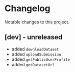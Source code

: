 # Changelog
Notable changes to this project.

## [dev] - unreleased
- added `downloadDataset`
- added `uploadSubmission`
- added `getPublicUserProfile`
- added `getDatasetUrl`
